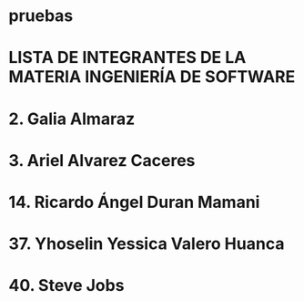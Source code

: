 # pruebas

# LISTA DE INTEGRANTES DE LA MATERIA INGENIERÍA DE SOFTWARE
# 2. Galia Almaraz
# 3. Ariel Alvarez Caceres
# 14. Ricardo Ángel Duran Mamani
# 37. Yhoselin Yessica Valero Huanca
# 40. Steve Jobs

